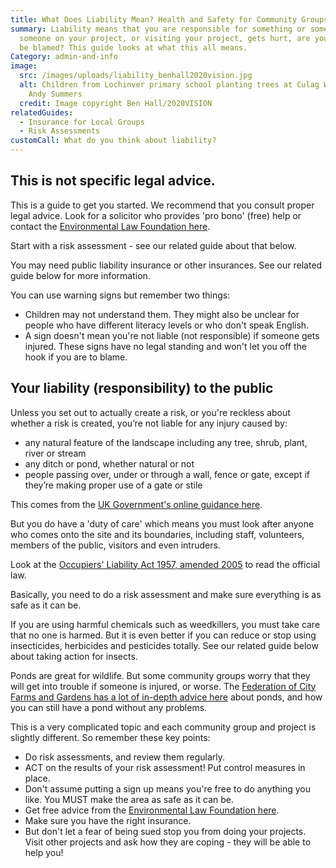 ```yaml
---
title: What Does Liability Mean? Health and Safety for Community Groups
summary: Liability means that you are responsible for something or someone. If
  someone on your project, or visiting your project, gets hurt, are you going to
  be blamed? This guide looks at what this all means.
Category: admin-and-info
image:
  src: /images/uploads/liability_benhall2020vision.jpg
  alt: Children from Lochinver primary school planting trees at Culag Wood with
    Andy Summers
  credit: Image copyright Ben Hall/2020VISION
relatedGuides:
  - Insurance for Local Groups
  - Risk Assessments
customCall: What do you think about liability?
---
```

## This is not specific legal advice. 

This is a guide to get you started. We recommend that you consult proper legal advice. Look for a solicitor who provides 'pro bono' (free) help or contact the [Environmental Law Foundation here](https://elflaw.org/).

Start with a risk assessment - see our related guide about that below.

You may need public liability insurance or other insurances. See our related guide below for more information.

You can use warning signs but remember two things:
* Children may not understand them. They might also be unclear for people who have different literacy levels or who don't speak English.
* A sign doesn't mean you're not liable (not responsible) if someone gets injured. These signs have no legal standing and won't let you off the hook if you are to blame.

## Your liability (responsibility) to the public

Unless you set out to actually create a risk, or you're reckless about whether a risk is created, you’re not liable for any injury caused by:

* any natural feature of the landscape including any tree, shrub, plant, river or stream
* any ditch or pond, whether natural or not
* people passing over, under or through a wall, fence or gate, except if they’re making proper use of a gate or stile

This comes from the [UK Government's online guidance here](https://www.gov.uk/guidance/open-access-land-management-rights-and-responsibilities#your-liability-to-the-public).

But you do have a 'duty of care' which means you must look after anyone who comes onto the site and its boundaries, including staff, volunteers, members of the public, visitors and even intruders.

Look at the [Occupiers' Liability Act 1957, amended 2005](https://www.legislation.gov.uk/ukpga/Eliz2/5-6/31/contents) to read the official law.

Basically, you need to do a risk assessment and make sure everything is as safe as it can be.

If you are using harmful chemicals such as weedkillers, you must take care that no one is harmed. But it is even better if you can reduce or stop using insecticides, herbicides and pesticides totally. See our related guide below about taking action for insects.

Ponds are great for wildlife. But some community groups worry that they will get into trouble if someone is injured, or worse. The [Federation of City Farms and Gardens has a lot of in-depth advice here](https://www.farmgarden.org.uk/system/files/hscommgrowingsites_0.pdf) about ponds, and how you can still have a pond without any problems.

This is a very complicated topic and each community group and project is slightly different. So remember these key points:

* Do risk assessments, and review them regularly.
* ACT on the results of your risk assessment! Put control measures in place.
* Don't assume putting a sign up means you're free to do anything you like. You MUST make the area as safe as it can be.
* Get free advice from the [Environmental Law Foundation here](https://elflaw.org/).
* Make sure you have the right insurance.
* But don't let a fear of being sued stop you from doing your projects. Visit other projects and ask how they are coping - they will be able to help you!